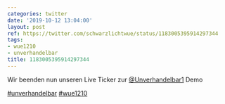```yaml
---
categories: twitter
date: '2019-10-12 13:04:00'
layout: post
ref: https://twitter.com/schwarzlichtwue/status/1183005395914297344
tags:
- wue1210
- unverhandelbar
title: 1183005395914297344
---
```

Wir beenden nun unseren Live Ticker zur [@Unverhandelbar1](https://twitter.com/Unverhandelbar1) Demo

[#unverhandelbar](/t/unverhandelbar) [#wue1210](/t/wue1210) 